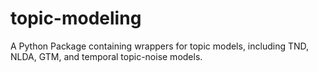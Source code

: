 # topic-modeling
A Python Package containing wrappers for topic models, including TND, NLDA, GTM, and temporal topic-noise models.
